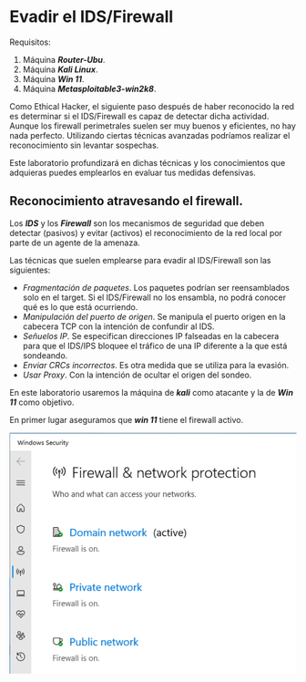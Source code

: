 #  Evadir el IDS/Firewall

Requisitos:
1. Máquina ***Router-Ubu***.
2. Máquina ***Kali Linux***.
3. Máquina ***Win 11***.
4. Máquina ***Metasploitable3-win2k8***.



Como Ethical Hacker, el siguiente paso después de haber reconocido la red es determinar si el IDS/Firewall es capaz de detectar dicha actividad. Aunque los firewall perimetrales suelen ser muy buenos y eficientes, no hay nada perfecto. Utilizando ciertas técnicas avanzadas podríamos realizar el reconocimiento sin levantar sospechas.

Este laboratorio profundizará en dichas técnicas y los conocimientos que adquieras puedes emplearlos en evaluar tus medidas defensivas.

## Reconocimiento atravesando el firewall.

Los ***IDS*** y los ***Firewall*** son los mecanismos de seguridad que deben detectar (pasivos) y evitar (activos) el reconocimiento de la red local por parte de un agente de la amenaza. 

Las técnicas que suelen emplearse para evadir al IDS/Firewall son las siguientes:

* *Fragmentación de paquetes*. Los paquetes podrían ser reensamblados solo en el target. Si el IDS/Firewall no los ensambla, no podrá conocer qué es lo que está ocurriendo.
* *Manipulación del puerto de origen*. Se manipula el puerto origen en la cabecera TCP con la intención de confundir al IDS.
* *Señuelos IP*. Se especifican direcciones IP falseadas en la cabecera para que el IDS/IPS bloquee el tráfico de una IP diferente a la que está sondeando.
* *Enviar CRCs incorrectos*. Es otra medida que se utiliza para la evasión.
* *Usar Proxy*. Con la intención de ocultar el origen del sondeo.

En este laboratorio usaremos la máquina de ***kali*** como atacante y la de ***Win 11*** como objetivo.

En primer lugar aseguramos que ***win 11*** tiene el firewall activo.

![Firewall Activo](../img/lab-03-B/202209061114.png)


